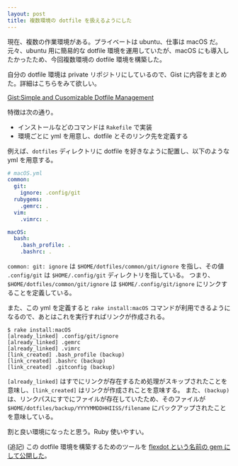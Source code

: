 ```yaml
---
layout: post
title: 複数環境の dotfile を扱えるようにした
---
```


現在、複数の作業環境がある。プライベートは ubuntu、仕事は macOS だ。
元々、ubuntu 用に簡易的な dotfile 環境を運用していたが、macOS にも導入したかったため、今回複数環境の dotfile 環境を構築した。

自分の dotfile 環境は private リポジトリにしているので、Gist に内容をまとめた。詳細はこちらをみて欲しい。

[Gist:Simple and Cusomizable Dotfile Management](https://gist.github.com/hidakatsuya/6e22264049eb60c23749d5691225a50d)

特徴は次の通り。

- インストールなどのコマンドは `Rakefile` で実装
- 環境ごとに yml を用意し、dotfile とそのリンク先を定義する

例えば、`dotfiles` ディレクトリに dotfile を好きなように配置し、以下のような yml を用意する。

```yml
# macOS.yml
common:
  git:
    ignore: .config/git
  rubygems:
    .gemrc: .
  vim:
    .vimrc: .

macOS:
  bash:
    .bash_profile: .
    .bashrc: .
```

`common: git: ignore` は `$HOME/dotfiles/common/git/ignore` を指し、その値 `.config/git` は `$HOME/.config/git` ディレクトリを指している。
つまり、 `$HOME/dotfiles/common/git/ignore` は `$HOME/.config/git/ignore` にリンクすることを定義している。

また、この yml を定義すると `rake install:macOS` コマンドが利用できるようになるので、あとはこれを実行すればリンクが作成される。

```
$ rake install:macOS
[already_linked] .config/git/ignore
[already_linked] .gemrc
[already_linked] .vimrc
[link_created] .bash_profile (backup)
[link_created] .bashrc (backup)
[link_created] .gitconfig (backup)
```

`[already_linked]` はすでにリンクが存在するため処理がスキップされたことを意味し、`[link_created]` はリンクが作成されことを意味する。
また、`(backup)` は、リンクパスにすでにファイルが存在していたため、そのファイルが `$HOME/dotfiles/backup/YYYYMMDDHHIISS/filename` にバックアップされたことを意味している。

割と良い環境になったと思う。Ruby 使いやすい。

(追記) この dotfile 環境を構築するためのツールを [flexdot という名前の gem にして公開した](https://hidakatsuya.github.io/2020/07/21/flexdot-1.0.0-released.html)。
